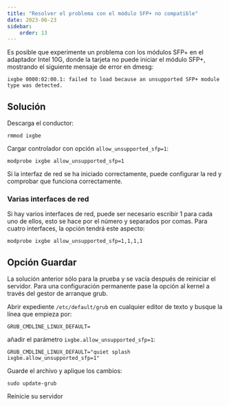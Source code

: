 ```yaml
---
title: "Resolver el problema con el módulo SFP+ no compatible"
date: 2023-06-23
sidebar:
    order: 13
---
```


Es posible que experimente un problema con los módulos SFP+ en el adaptador Intel 10G, donde la tarjeta no puede iniciar el módulo SFP+, mostrando el siguiente mensaje de error en dmesg:

```
ixgbe 0000:02:00.1: failed to load because an unsupported SFP+ module type was detected.
```

## Solución[](/es/misc/articles/unsupported-sfp-module#solution)

Descarga el conductor:

```
rmmod ixgbe
```

Cargar controlador con opción `allow_unsupported_sfp=1`:

```
modprobe ixgbe allow_unsupported_sfp=1
```

Si la interfaz de red se ha iniciado correctamente, puede configurar la red y comprobar que funciona correctamente.

### Varias interfaces de red

Si hay varios interfaces de red, puede ser necesario escribir 1 para cada uno de ellos, esto se hace por el número y separados por comas. Para cuatro interfaces, la opción tendrá este aspecto:

```
modprobe ixgbe allow_unsupported_sfp=1,1,1,1
```

## Opción Guardar[](/es/misc/articles/unsupported-sfp-module#save-option)

La solución anterior sólo para la prueba y se vacía después de reiniciar el servidor. Para una configuración permanente pase la opción al kernel a través del gestor de arranque grub.

Abrir expediente `/etc/default/grub` en cualquier editor de texto y busque la línea que empieza por:

```
GRUB_CMDLINE_LINUX_DEFAULT=
```

añadir el parámetro `ixgbe.allow_unsupported_sfp=1`:

```
GRUB_CMDLINE_LINUX_DEFAULT="quiet splash ixgbe.allow_unsupported_sfp=1"
```

Guarde el archivo y aplique los cambios:

```
sudo update-grub
```

Reinicie su servidor
